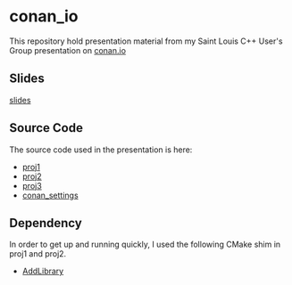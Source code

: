 # conan_io

This repository hold presentation material from my Saint Louis C++ User's Group presentation on [conan.io](https://conan.io)

## Slides

[slides](https://github.com/presentations-paxos/conan_io/blob/master/slides.pdf)

## Source Code

The source code used in the presentation is here:

- [proj1](https://github.com/presentations-paxos/conan_io_proj1)
- [proj2](https://github.com/presentations-paxos/conan_io_proj2)
- [proj3](https://github.com/presentations-paxos/conan_io_proj3)
- [conan_settings](https://github.com/paxos1977/conan_settings)

## Dependency

In order to get up and running quickly, I used the following CMake shim in proj1 and proj2. 

- [AddLibrary](https://github.com/paxos1977/AddLibrary/)
